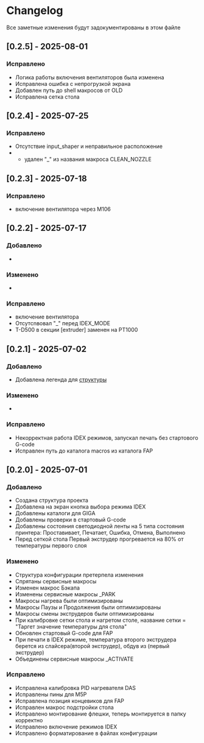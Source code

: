 # Changelog
Все заметные изменения будут задокументированы в  этом файле
## [0.2.5] - 2025-08-01
### Исправлено
- Логика работы включения вентиляторов была изменена
- Исправлена ошибка с непрогрузкой экрана
- Добавлен путь до shell макросов от OLD
- Исправлена сетка стола
## [0.2.4] - 2025-07-25
### Исправлено
- Отсутствие input_shaper и неправильное расположение
- - удален "_" из названия макроса CLEAN_NOZZLE
## [0.2.3] - 2025-07-18
### Исправлено
- включение вентилятора через M106
## [0.2.2] - 2025-07-17
### Добавлено
-
### Изменено
-
### Исправлено
- включение вентилятора
- Отсутсnвовал "_" перед IDEX_MODE
- T-D500 в секции [extruder] заменен на PT1000

## [0.2.1] - 2025-07-02
### Добавлено
- Добавлена легенда для [структуры](config_structure.md) 
### Изменено
-
### Исправлено
- Некорректная работа IDEX режимов, запускал печать без стартового G-code 
- Исправлен путь до каталога macros из каталога FAP
## [0.2.0] - 2025-07-01
### Добавлено
- Создана структура проекта
- Добавлена на экран кнопка выбора режима IDEX
- Добавлены каталоги для GIGA
- Добавлены проверки в стартовый G-code 
- Добавлены состояния светодиодной ленты на 5 типа состояния принтера:
	Проставивает, Печатает, Ошибка, Отмена, Выполнено
- Перед сеткой стола Первый экструдер прогревается на 80% от температуры первого слоя

### Изменено
- Структура конфигурации претерпела изменения
- Спрятаны сервисные макросы 
- Изменен макрос Бэкапа
- Изменены сервисные макросы _PARK 
- Макросы нагрева были оптимизированы
- Макросы Паузы и Продолжения были оптимизированы
- Макросы смены экструдеров были оптимизированы
- При калибровке сетки стола и нагретом столе, название сетки = "Таргет значение температуры для стола"
- Обновлен стартовый G-code для FAP
- При печати в IDEX режиме, температура второго экструдера берется из слайсера(второй экструдер),
  обдув из (первый экструдер)
- Объединены сервисные макросы _ACTIVATE

### Исправлено
- Исправлена калибровка PID нагревателя DAS
- Исправлены пины для M5P
- Исправлена позиция концевиков для FAP
- Исправлен макрос подстройки стола
- Исправлено монтирование флешки, теперь монтируется в папку корректно
- Исправлено включение режимов IDEX
- Исправлено форматирование в файлах конфигурации


